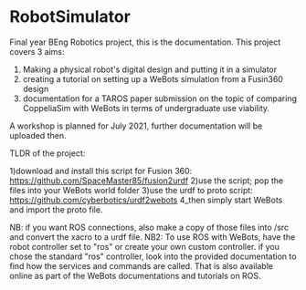 # RobotSimulator
Final year BEng Robotics project, this is the documentation.
This project covers 3 aims:

1) Making a physical robot's digital design and putting it in a simulator
2) creating a tutorial on setting up a WeBots simulation from a Fusin360 design
3) documentation for a TAROS paper submission on the topic of comparing CoppeliaSim with WeBots in terms of undergraduate use viability.


A workshop is planned for July 2021, further documentation will be uploaded then.


TLDR of the project:

1)download and install this script for Fusion 360: https://github.com/SpaceMaster85/fusion2urdf
2)use the script; pop the files into your WeBots world folder
3)use the urdf to proto script: https://github.com/cyberbotics/urdf2webots
4_then simply start WeBots and import the proto file.

NB: if you want ROS connections, also make a copy of those files into /src and convert the xacro to a urdf file.
NB2: To use ROS with WeBots, have the robot controller set to "ros" or create your own custom controller. if you chose the standard "ros" controller, look into the provided documentation to find how the services and commands are called. That is also available online as part of the WeBots documentations and tutorials on ROS.
